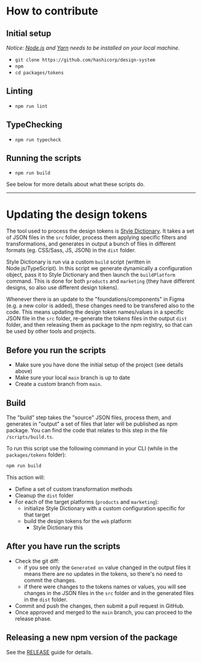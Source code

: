# How to contribute

## Initial setup

*Notice: [Node.js](https://nodejs.org/en/) and [Yarn](https://yarnpkg.com/getting-started/install) needs to be installed on your local machine.*

* `git clone https://github.com/hashicorp/design-system`
* `npm`
* `cd packages/tokens`

## Linting

* `npm run lint`

## TypeChecking

* `npm run typecheck`

## Running the scripts

* `npm run build`

See below for more details about what these scripts do.

-----

# Updating the design tokens

The tool used to process the design tokens is [Style Dictionary](https://github.com/amzn/style-dictionary). It takes a set of JSON files in the `src` folder, process them applying specific filters and transformations, and generates in output a bunch of files in different formats (eg. CSS/Sass, JS, JSON) in the `dist` folder.

Style Dictionary is run via a custom `build` script (written in Node.js/TypeScript). In this script we generate dynamically a configuration object, pass it to Style Dictionary and then launch the `buildPlatform` command. This is done for both `products` and `marketing` (they have different designs, so also use different design tokens).

Whenever there is an update to the "foundations/components" in Figma (e.g. a new color is added), these changes need to be transfered also to the code. This means updating the design token names/values in a specific JSON file in the `src` folder, re-generate the tokens files in the output `dist` folder, and then releasing them as package to the npm registry, so that can be used by other tools and projects.

## Before you run the scripts

* Make sure you have done the initial setup of the project (see details above)
* Make sure your local `main` branch is up to date
* Create a custom branch from `main`.

## Build

The "build" step takes the "source" JSON files, process them, and generates in "output" a set of files that later will be published as npm package.
You can find the code that relates to this step in the file `/scripts/build.ts`.

To run this script use the following command in your CLI (while in the `packages/tokens` folder):

```bash
npm run build
```

This action will:

* Define a set of custom transformation methods
* Cleanup the `dist` folder
* For each of the target platforms (`products` and `marketing`):
  * initialize Style Dictionary with a custom configuration specific for that target
  * build the design tokens for the `web` platform
    * Style Dictionary this

## After you have run the scripts

* Check the git diff:
  * if you see only the `Generated on` value changed in the output files it means there are no updates in the tokens, so there's no need to commit the changes.
  * if there were changes to the tokens names or values, you will see changes in the JSON files in the `src` folder and in the generated files in the `dist` folder.
* Commit and push the changes, then submit a pull request in GitHub.
* Once approved and merged to the `main` branch, you can proceed to the release phase.

## Releasing a new npm version of the package

See the [RELEASE](RELEASE.md) guide for details.
